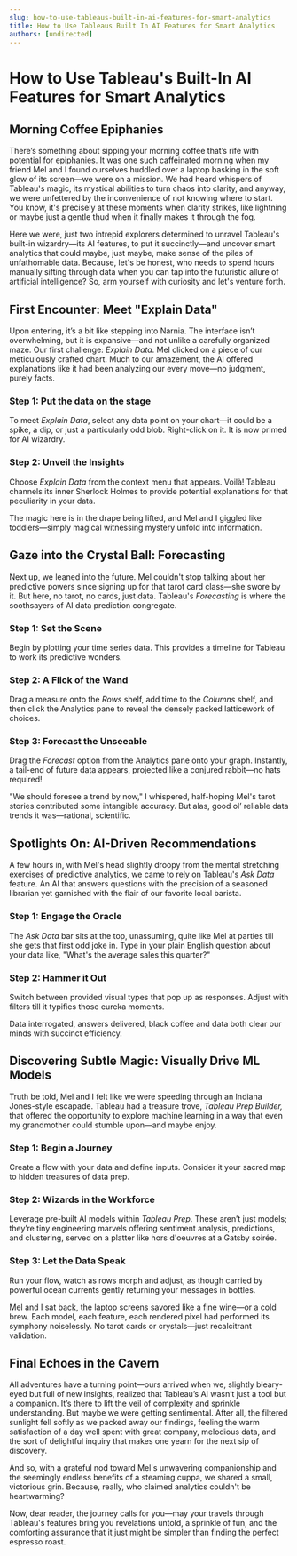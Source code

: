 ```yaml
---
slug: how-to-use-tableaus-built-in-ai-features-for-smart-analytics
title: How to Use Tableaus Built In AI Features for Smart Analytics
authors: [undirected]
---
```



# How to Use Tableau's Built-In AI Features for Smart Analytics

## Morning Coffee Epiphanies

There’s something about sipping your morning coffee that’s rife with potential for epiphanies. It was one such caffeinated morning when my friend Mel and I found ourselves huddled over a laptop basking in the soft glow of its screen—we were on a mission. We had heard whispers of Tableau's magic, its mystical abilities to turn chaos into clarity, and anyway, we were unfettered by the inconvenience of not knowing where to start. You know, it's precisely at these moments when clarity strikes, like lightning or maybe just a gentle thud when it finally makes it through the fog.

Here we were, just two intrepid explorers determined to unravel Tableau's built-in wizardry—its AI features, to put it succinctly—and uncover smart analytics that could maybe, just maybe, make sense of the piles of unfathomable data. Because, let's be honest, who needs to spend hours manually sifting through data when you can tap into the futuristic allure of artificial intelligence? So, arm yourself with curiosity and let's venture forth.

## First Encounter: Meet "Explain Data"

Upon entering, it’s a bit like stepping into Narnia. The interface isn’t overwhelming, but it is expansive—and not unlike a carefully organized maze. Our first challenge: *Explain Data*. Mel clicked on a piece of our meticulously crafted chart. Much to our amazement, the AI offered explanations like it had been analyzing our every move—no judgment, purely facts.

### Step 1: Put the data on the stage

To meet *Explain Data*, select any data point on your chart—it could be a spike, a dip, or just a particularly odd blob. Right-click on it. It is now primed for AI wizardry.

### Step 2: Unveil the Insights

Choose *Explain Data* from the context menu that appears. Voilà! Tableau channels its inner Sherlock Holmes to provide potential explanations for that peculiarity in your data.

The magic here is in the drape being lifted, and Mel and I giggled like toddlers—simply magical witnessing mystery unfold into information.

## Gaze into the Crystal Ball: Forecasting

Next up, we leaned into the future. Mel couldn't stop talking about her predictive powers since signing up for that tarot card class—she swore by it. But here, no tarot, no cards, just data. Tableau's *Forecasting* is where the soothsayers of AI data prediction congregate.

### Step 1: Set the Scene

Begin by plotting your time series data. This provides a timeline for Tableau to work its predictive wonders.

### Step 2: A Flick of the Wand

Drag a measure onto the *Rows* shelf, add time to the *Columns* shelf, and then click the Analytics pane to reveal the densely packed latticework of choices.

### Step 3: Forecast the Unseeable 

Drag the *Forecast* option from the Analytics pane onto your graph. Instantly, a tail-end of future data appears, projected like a conjured rabbit—no hats required!

"We should foresee a trend by now," I whispered, half-hoping Mel's tarot stories contributed some intangible accuracy. But alas, good ol’ reliable data trends it was—rational, scientific.

## Spotlights On: AI-Driven Recommendations

A few hours in, with Mel's head slightly droopy from the mental stretching exercises of predictive analytics, we came to rely on Tableau's *Ask Data* feature. An AI that answers questions with the precision of a seasoned librarian yet garnished with the flair of our favorite local barista.

### Step 1: Engage the Oracle

The *Ask Data* bar sits at the top, unassuming, quite like Mel at parties till she gets that first odd joke in. Type in your plain English question about your data like, "What's the average sales this quarter?"

### Step 2: Hammer it Out 

Switch between provided visual types that pop up as responses. Adjust with filters till it typifies those eureka moments.

Data interrogated, answers delivered, black coffee and data both clear our minds with succinct efficiency.

## Discovering Subtle Magic: Visually Drive ML Models

Truth be told, Mel and I felt like we were speeding through an Indiana Jones-style escapade. Tableau had a treasure trove, *Tableau Prep Builder,* that offered the opportunity to explore machine learning in a way that even my grandmother could stumble upon—and maybe enjoy.

### Step 1: Begin a Journey 

Create a flow with your data and define inputs. Consider it your sacred map to hidden treasures of data prep.

### Step 2: Wizards in the Workforce 

Leverage pre-built AI models within *Tableau Prep*. These aren’t just models; they’re tiny engineering marvels offering sentiment analysis, predictions, and clustering, served on a platter like hors d'oeuvres at a Gatsby soirée.

### Step 3: Let the Data Speak 

Run your flow, watch as rows morph and adjust, as though carried by powerful ocean currents gently returning your messages in bottles.

Mel and I sat back, the laptop screens savored like a fine wine—or a cold brew. Each model, each feature, each rendered pixel had performed its symphony noiselessly. No tarot cards or crystals—just recalcitrant validation.

## Final Echoes in the Cavern

All adventures have a turning point—ours arrived when we, slightly bleary-eyed but full of new insights, realized that Tableau’s AI wasn’t just a tool but a companion. It’s there to lift the veil of complexity and sprinkle understanding. But maybe we were getting sentimental. After all, the filtered sunlight fell softly as we packed away our findings, feeling the warm satisfaction of a day well spent with great company, melodious data, and the sort of delightful inquiry that makes one yearn for the next sip of discovery.

And so, with a grateful nod toward Mel's unwavering companionship and the seemingly endless benefits of a steaming cuppa, we shared a small, victorious grin. Because, really, who claimed analytics couldn't be heartwarming?

Now, dear reader, the journey calls for you—may your travels through Tableau's features bring you revelations untold, a sprinkle of fun, and the comforting assurance that it just might be simpler than finding the perfect espresso roast.